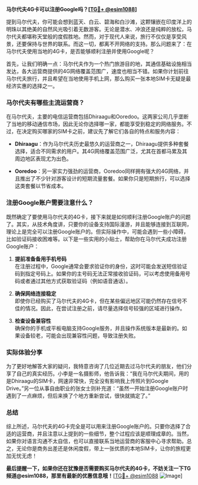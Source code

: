 **马尔代夫4G卡可以注册Google吗？[[TG💪+ @esim1088](https://t.me/s/esim1088)]**

提到马尔代夫，你可能会想到蓝天、白云、碧海和白沙滩，这颗镶嵌在印度洋上的明珠以其绝美的自然风光吸引着无数游客。无论是潜水、冲浪还是纯粹的放松，马尔代夫都堪称天堂般的度假胜地。然而，对于现代人来说，旅行不仅仅是享受风景，还要保持与世界的联系。而这一切，都离不开网络的支持。那么问题来了：在马尔代夫使用当地的4G卡，是否能够顺利注册并使用Google呢？

首先，让我们明确一点：马尔代夫作为一个热门旅游目的地，其通信基础设施相当发达，各大运营商提供的4G网络覆盖范围广，速度也相当不错。如果你计划前往马尔代夫旅行，并且希望在当地使用手机上网，那么购买一张本地SIM卡无疑是最经济实惠的选择之一。

### 马尔代夫有哪些主流运营商？

在马尔代夫，主要的电信运营商包括Dhiraagu和Ooredoo。这两家公司几乎垄断了当地的移动通信市场，因此无论你选择哪一家，都能享受到稳定的网络服务。不过，在决定购买哪家的SIM卡之前，建议先了解它们各自的特点和服务内容：

- **Dhiraagu**：作为马尔代夫历史最悠久的运营商之一，Dhiraagu提供多种套餐选择，适合不同需求的用户。其4G网络覆盖范围广泛，尤其在首都马累及其周边地区表现尤为出色。
  
- **Ooredoo**：另一家实力强劲的运营商，Ooredoo同样拥有强大的4G网络，并且推出了不少针对游客设计的短期流量套餐。如果你只是短期旅行，可以选择这类套餐以节省成本。

### 注册Google账户需要注意什么？

既然确定了要使用马尔代夫的4G卡，接下来就是如何顺利注册Google账户的问题了。其实，从技术角度讲，只要你的设备支持国际漫游，并且能够连接到互联网，理论上是完全可以注册Google账户的。但实际操作中，可能会遇到一些小障碍，比如验证码接收困难等。以下是一些实用的小贴士，帮助你在马尔代夫成功注册Google账户：

1. **提前准备备用手机号码**  
   在注册过程中，Google通常会要求验证你的身份，这时可能会发送短信验证码到指定号码上。如果你的主号码无法正常接收验证码，可以考虑使用备用号码或者通过其他方式获取验证码（例如语音通话）。

2. **确保网络连接稳定**  
   即使你已经购买了马尔代夫的4G卡，但在某些偏远地区可能仍然存在信号不佳的情况。因此，在尝试注册之前，请尽量选择信号较强的区域进行操作。

3. **检查设备兼容性**  
   确保你的手机或平板电脑支持Google服务，并且操作系统版本是最新的。如果设备较老，可能会出现兼容性问题，导致注册失败。

### 实际体验分享

为了更好地解答大家的疑问，我特意咨询了几位近期去过马尔代夫的朋友，他们分享了自己的真实经历。小李是一名摄影师，他告诉我：“我在马尔代夫期间，用的是Dhiraagu的SIM卡，网速非常快，完全没有影响我上传照片到Google Drive。”另一位从事自由职业的张女士则补充道：“虽然一开始注册Google账户时遇到了一点麻烦，但后来换了个地方重新尝试，很快就搞定了。”

### 总结

综上所述，马尔代夫的4G卡完全是可以用来注册Google账户的。只要你选择了合适的运营商，并且注意以上提到的一些细节，整个过程应该是顺理成章的。当然，如果你对语言沟通不太自信，也可以直接联系当地运营商的客服中心寻求帮助。总之，无论你是商务出差还是休闲度假，带上一张优质的本地SIM卡，让你的旅程更加无忧无虑！

**最后提醒一下，如果你还在犹豫是否需要购买马尔代夫的4G卡，不妨关注一下TG频道@esim1088，那里有最新的优惠信息哦！**[[TG💪+ @esim1088](https://t.me/s/esim1088) ![Image](https://i.postimg.cc/4NQfJmqS/Snipaste-2025-05-13-00-14-12.png)]